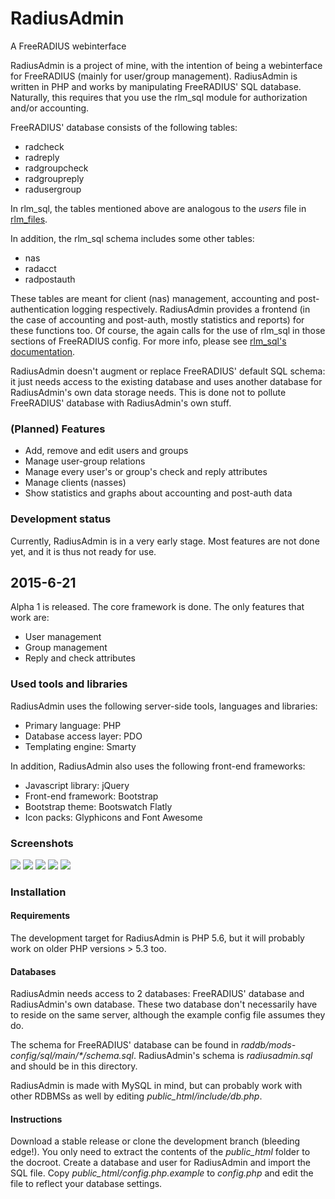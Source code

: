 RadiusAdmin
===========
A FreeRADIUS webinterface

RadiusAdmin is a project of mine, with the intention of being a webinterface for FreeRADIUS (mainly for user/group management). RadiusAdmin is written in PHP and works by manipulating FreeRADIUS' SQL database. Naturally, this requires that you use the rlm_sql module for authorization and/or accounting.

FreeRADIUS' database consists of the following tables:

- radcheck
- radreply
- radgroupcheck
- radgroupreply
- radusergroup

In rlm_sql, the tables mentioned above are analogous to the *users* file in [rlm_files](http://freeradius.org/radiusd/man/rlm_files.html).

In addition, the rlm_sql schema includes some other tables:

- nas
- radacct
- radpostauth

These tables are meant for client (nas) management, accounting and post-authentication logging respectively. RadiusAdmin provides a frontend (in the case of accounting and post-auth, mostly statistics and reports) for these functions too. Of course, the again calls for the use of rlm_sql in those sections of FreeRADIUS config. For more info, please see [rlm_sql's documentation](http://wiki.freeradius.org/modules/Rlm_sql).

RadiusAdmin doesn't augment or replace FreeRADIUS' default SQL schema: it just needs access to the existing database and uses another database for RadiusAdmin's own data storage needs. This is done not to pollute FreeRADIUS' database with RadiusAdmin's own stuff.

### (Planned) Features
- Add, remove and edit users and groups
- Manage user-group relations
- Manage every user's or group's check and reply attributes
- Manage clients (nasses)
- Show statistics and graphs about accounting and post-auth data

### Development status
Currently, RadiusAdmin is in a very early stage. Most features are not done yet, and it is thus not ready for use.

## 2015-6-21
Alpha 1 is released. The core framework is done. The only features that work are:

- User management
- Group management
- Reply and check attributes

### Used tools and libraries
RadiusAdmin uses the following server-side tools, languages and libraries:

- Primary language: PHP
- Database access layer: PDO
- Templating engine: Smarty

In addition, RadiusAdmin also uses the following front-end frameworks:

- Javascript library: jQuery
- Front-end framework: Bootstrap
- Bootstrap theme: Bootswatch Flatly
- Icon packs: Glyphicons and Font Awesome

### Screenshots

![](https://host.tuxplace.nl/screenshots/2015-04-27-23-04-42.png)
![](https://host.tuxplace.nl/screenshots/2015-06-21-23-08-00.png)
![](https://host.tuxplace.nl/screenshots/2015-06-21-23-08-11.png)
![](https://host.tuxplace.nl/screenshots/2015-06-21-23-12-05.png)
![](https://host.tuxplace.nl/screenshots/2015-06-21-23-24-03.png)

### Installation

#### Requirements
The development target for RadiusAdmin is PHP 5.6, but it will probably work on older PHP versions > 5.3 too.

#### Databases
RadiusAdmin needs access to 2 databases: FreeRADIUS' database and RadiusAdmin's own database. These two database don't necessarily have to reside on the same server, although the example config file assumes they do.

The schema for FreeRADIUS' database can be found in _raddb/mods-config/sql/main/*/schema.sql_. RadiusAdmin's schema is *radiusadmin.sql* and should be in this directory.

RadiusAdmin is made with MySQL in mind, but can probably work with other RDBMSs as well by editing *public_html/include/db.php*.

#### Instructions
Download a stable release or clone the development branch (bleeding edge!). You only need to extract the contents of the *public_html* folder to the docroot. Create a database and user for RadiusAdmin and import the SQL file. Copy *public_html/config.php.example* to *config.php* and edit the file to reflect your database settings.

